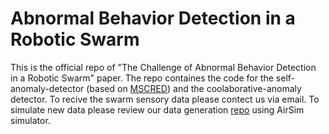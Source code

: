 # Abnormal Behavior Detection in a Robotic Swarm
This is the official repo of "The Challenge of Abnormal Behavior Detection in a Robotic Swarm" paper. 
The repo containes the code for the self-anomaly-detector (based on [MSCRED](https://github.com/7fantasysz/MSCRED)) and the coolaborative-anomaly detector.
To recive the swarm sensory data please contect us via email. To simulate new data please review our data generation [repo](https://github.com/harari-asaf/abnormal_behavior_detection_Simulations) using AirSim simulator. 
